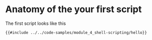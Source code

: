 # Anatomy of the your first script

The first script looks like this

```sh
{{#include ../../code-samples/module_4_shell-scripting/hello}}
```

